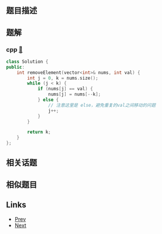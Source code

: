 
# [](https://leetcode-cn.com/problems/remove-element)

## 题目描述



## 题解

### cpp [🔗](remove-element.cpp) 
```cpp
class Solution {
public:
    int removeElement(vector<int>& nums, int val) {
        int j = 0, k = nums.size();
        while (j < k) {
            if (nums[j] == val) {
                nums[j] = nums[--k];
            } else {
                // 注意这里是 else，避免重复的val之间移动的问题
                j++;
            }
        }

        return k;
    }
};
```


## 相关话题



## 相似题目



## Links

- [Prev](../remove-duplicates-from-sorted-array/README.md) 
- [Next](../implement-strstr/README.md) 

